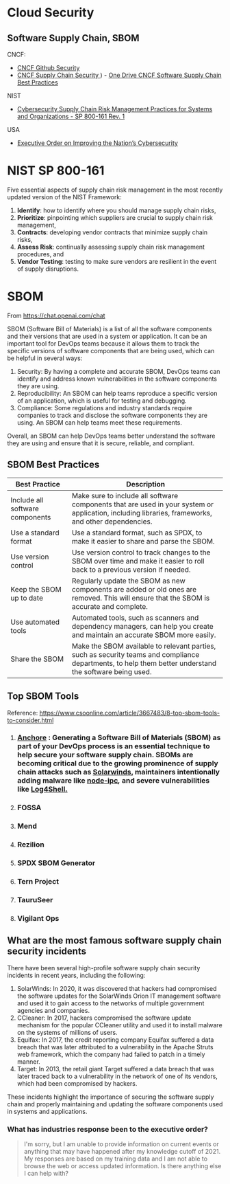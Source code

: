 # Cloud Security

## Software Supply Chain, SBOM

CNCF:

- [CNCF Github Security](https://github.com/cncf/tag-security/ ) 
- [CNCF Supply Chain Security ](https://github.com/cncf/tag-security/blob/main/supply-chain-security/supply-chain-security-paper/CNCF_SSCP_v1.pdf)) - [One Drive CNCF Software Supply Chain Best Practices](https://1drv.ms/u/s!AkwXSmFk-_xpgrMTTHxwRxSSU7Y_yA?e=zVprf2)

NIST

- [Cybersecurity Supply Chain Risk Management Practices for Systems and Organizations - SP 800-161 Rev. 1](https://csrc.nist.gov/publications/detail/sp/800-161/rev-1/final)

USA 

- [Executive Order on Improving the Nation’s Cybersecurity](https://www.whitehouse.gov/briefing-room/presidential-actions/2021/05/12/executive-order-on-improving-the-nations-cybersecurity/)

# NIST SP 800-161

Five essential aspects of supply chain risk management in the most recently updated version of the NIST Framework: 

1. **Identify**: how to identify where you should manage supply chain risks,
2. **Prioritize**: pinpointing which suppliers are crucial to supply chain risk management, 
3. **Contracts**: developing vendor contracts that minimize supply chain risks, 
4. **Assess Risk**: continually assessing supply chain risk management procedures, and 
5. **Vendor Testing**: testing to make sure vendors are resilient in the event of supply disruptions.

# SBOM

From https://chat.openai.com/chat

SBOM (Software Bill of Materials) is a list of all the software components and their versions that are used in a system or application. It can be an important tool for DevOps teams because it allows them to track the specific versions of software components that are being used, which can be helpful in several ways:

1. Security: By having a complete and accurate SBOM, DevOps teams can identify and address known vulnerabilities in the software components they are using.
2. Reproducibility: An SBOM can help teams reproduce a specific version of an application, which is useful for testing and debugging.
3. Compliance: Some regulations and industry standards require companies to track and disclose the software components they are using. An SBOM can help teams meet these requirements.

Overall, an SBOM can help DevOps teams better understand the software they are using and ensure that it is secure, reliable, and compliant.

## SBOM Best Practices

| Best Practice                   | Description                                                  |
| ------------------------------- | ------------------------------------------------------------ |
| Include all software components | Make sure to include all software components that are used in your system or application, including libraries, frameworks, and other dependencies. |
| Use a standard format           | Use a standard format, such as SPDX, to make it easier to share and parse the SBOM. |
| Use version control             | Use version control to track changes to the SBOM over time and make it easier to roll back to a previous version if needed. |
| Keep the SBOM up to date        | Regularly update the SBOM as new components are added or old ones are removed. This will ensure that the SBOM is accurate and complete. |
| Use automated tools             | Automated tools, such as scanners and dependency managers, can help you create and maintain an accurate SBOM more easily. |
| Share the SBOM                  | Make the SBOM available to relevant parties, such as security teams and compliance departments, to help them better understand the software being used. |

## Top SBOM Tools

Reference: https://www.csoonline.com/article/3667483/8-top-sbom-tools-to-consider.html 

1. ### [Anchore](https://anchore.com/) : Generating a Software Bill of Materials (SBOM) as part of your DevOps process is an essential technique to help secure your software supply chain. SBOMs are becoming critical due to the growing prominence of supply chain attacks such as [Solarwinds](https://www.businessinsider.com/solarwinds-hack-explained-government-agencies-cyber-security-2020-12), maintainers intentionally adding malware like [node-ipc](https://www.theregister.com/2022/03/18/protestware_javascript_node_ipc/)*,* and severe vulnerabilities like [Log4Shell.](https://anchore.com/log4j/)

2. ### FOSSA

3. ### Mend

4. ### Rezilion

5. ### SPDX SBOM Generator

6. ### Tern Project

7. ### TauruSeer 

8. ### Vigilant Ops 

## What are the most famous software supply chain security incidents

There have been several high-profile software supply chain security incidents in recent years, including the following:

1. SolarWinds: In 2020, it was discovered that hackers had compromised the software updates for the SolarWinds Orion IT management software and used it to gain access to the networks of multiple government agencies and companies.
2. CCleaner: In 2017, hackers compromised the software update mechanism for the popular CCleaner utility and used it to install malware on the systems of millions of users.
3. Equifax: In 2017, the credit reporting company Equifax suffered a data breach that was later attributed to a vulnerability in the Apache Struts web framework, which the company had failed to patch in a timely manner.
4. Target: In 2013, the retail giant Target suffered a data breach that was later traced back to a vulnerability in the network of one of its vendors, which had been compromised by hackers.

These incidents highlight the importance of securing the software supply chain and properly maintaining and updating the software components used in systems and applications.

### What has industries response been to the executive order?

> I'm sorry, but I am unable to provide information on current events or anything that may have happened after my knowledge cutoff of 2021. My responses are based on my training data and I am not able to browse the web or access updated information. Is there anything else I can help with?